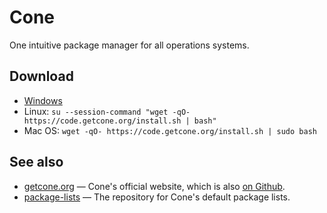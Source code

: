 # Cone

One intuitive package manager for all operations systems.

## Download

- [Windows](https://code.getcone.org/install.bat)
- Linux: `su --session-command "wget -qO- https://code.getcone.org/install.sh | bash"`
- Mac OS: `wget -qO- https://code.getcone.org/install.sh | sudo bash`

## See also

- [getcone.org](https://getcone.org) — Cone's official website, which is also [on Github](https://github.com/getcone/getcone.org).
- [package-lists](https://github.com/getcone/package-lists) — The repository for Cone's default package lists.
